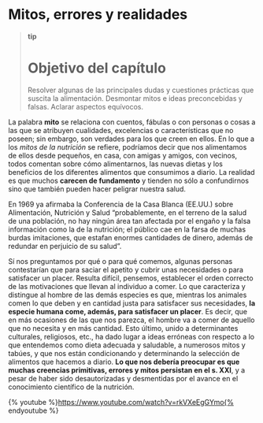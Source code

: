 # Mitos, errores y realidades

>**tip**
>
># Objetivo del capítulo
>
>Resolver algunas de las principales dudas y cuestiones prácticas que suscita la alimentación. Desmontar mitos e ideas preconcebidas y falsas. Aclarar aspectos equívocos.

La palabra **mito** se relaciona con cuentos, fábulas o con personas o cosas a las que se atribuyen cualidades, excelencias o características que no poseen; sin embargo, son verdades para los que creen en ellos. En lo que a los _mitos de la nutrición_ se refiere, podríamos decir que nos alimentamos de ellos desde pequeños, en casa, con amigas y amigos, con vecinos, todos comentan sobre cómo alimentarnos, las nuevas dietas y los beneficios de los diferentes alimentos que consumimos a diario. La realidad es que muchos **carecen de fundamento** y tienden no sólo a confundirnos sino que también pueden hacer peligrar nuestra salud.

En 1969 ya afirmaba la Conferencia de la Casa Blanca (EE.UU.) sobre Alimentación, Nutrición y Salud “probablemente, en el terreno de la salud de una población, no hay ningún área tan afectada por el engaño y la falsa información como la de la nutrición; el público cae en la farsa de muchas burdas imitaciones, que estafan enormes cantidades de dinero, además de redundar en perjuicio de su salud”.

Sí nos preguntamos por qué o para qué comemos, algunas personas contestarían que para saciar el apetito y cubrir unas necesidades o para satisfacer un placer. Resulta difícil, pensemos, establecer el orden correcto de las motivaciones que llevan al individuo a comer. Lo que caracteriza y distingue al hombre de las demás especies es que, mientras los animales comen lo que deben y en cantidad justa para satisfacer sus necesidades, **la especie humana come, además, para satisfacer un placer**. Es decir, que en más ocasiones de las que nos parezca, el hombre va a comer de aquello que no necesita y en más cantidad. Esto último, unido a determinantes culturales, religiosos, etc., ha dado lugar a ideas erróneas con respecto a lo que entendemos como dieta adecuada y saludable, a numerosos mitos y tabúes, y que nos están condicionando y determinando la selección de alimentos que hacemos a diario. **Lo que nos debería preocupar es que** **muchas creencias primitivas, errores y mitos persistan en el s. XXI**, y a pesar de haber sido desautorizadas y desmentidas por el avance en el conocimiento científico de la nutrición.

{% youtube %}https://www.youtube.com/watch?v=rkVXeEgGYmo{% endyoutube %}